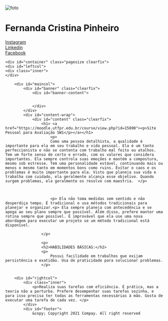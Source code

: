 ![foto](https://user-images.githubusercontent.com/83788860/118585737-e370b780-b76f-11eb-8de1-e1ca2e2c8f0c.jpg)



<html lang="pt-br">
<head>
<title>Fernanda C. Pinheiro</title>
<meta charset="UTF-8">
<link rel="stylesheet" type="text/css" href= "index.css" media="screen" />
</head>
<body>					
    
    
<h1 class="select"><span>Fernanda Cristina Pinheiro</span></h1>
<img src="imagens/foto.jpg" alt="" class="left" />    


<div><a href="https://www.instagram.com/_don.t.panic_/">Instagram</a></div>    
<div><a href="https://www.linkedin.com/in/fernanda-pinheiro-732753209/">Linkedin</a></div>
<div><a href="https://www.facebook.com/profile.php?id=100005997961190&viewas=100000686899395">Facebook</a></div>

    <div id="container" class="pagesize clearfix">
    <div id="leftcol">
    <div class="inner">
    </div>
            
        <div id="maincol">
        	<div id="banner" class="clearfix">
            	<div id="banner-content">
                
                   
                </div>
            </div>
            <div id="content-wrap">
            	<div id="content" class="clearfix">
                	<h1> <a href="https://moodle.utfpr.edu.br/course/view.php?id=15890"><p>Site Pessoal para Avaliação SW1</p></a></h1>
                		<p>
                    	Como uma pessoa detalhista, a qualidade é importante para ela em seu trabalho e vida pessoal. Ela é um tanto perfeccionista e não se contenta com trabalho mal feito ou atalhos. Tem um forte senso de certo e errado, com os valores que considera importantes. Ela sempre controla suas emoções e mantém a compostura, mesmo sob estresse. Tem uma personalidade estável, continuando mais ou menos o mesmo tanto em momentos bons como ruins. Evitar o caos e os problemas é muito importante para ela. Visto que planeja sua vida e trabalha com cuidado, ela geralmente alcança esse objetivo. Quando surgem problemas, ela geralmente os resolve com maestria.  </p>
                        
                
						
                        <p> Ela não toma medidas sem sentido e não desperdiça tempo. É tradicional e usa métodos tradicionais para planejar e organizar.<p> Ela sempre planeja com antecedência e se apega ao seu plano sempre que possível. Além disso, prefere manter uma rotina sempre que possível. É improvável que ela use uma nova abordagem para executar um projeto se um método tradicional está disponível.

					</p>
                 
                    <p>
                    <h2>HABILIDADES BÁSICAS:</h2>
                    <p>
                        Possui facilidade em trabalhos que exijam persistência e exatidão. Usa de praticidade para solucionar problemas.
                    </p>
                
          
        <div id="rightcol">
        	<div class="inner">
            	<p>Realiza suas tarefas com eficiência. É prática, mas a teoria não a perturba. Prefere desempenhar suas tarefas sozinha, e para isso precisa ter todas as ferramentas necessárias à mão. Gosta de executar uma tarefa de cada vez. </p>
            </div>
            <div id="footer">
            	&copy; Copyright 2021 Compay. All right reserved
         
</body>
</html>
